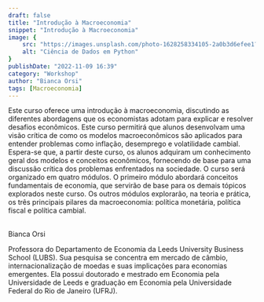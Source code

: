 ```yaml
---
draft: false
title: "Introdução à Macroeconomia"
snippet: "Introdução à Macroeconomia"
image: {
    src: "https://images.unsplash.com/photo-1628258334105-2a0b3d6efee1?&fit=crop&w=430&h=240",
    alt: "Ciência de Dados em Python"
}
publishDate: "2022-11-09 16:39"
category: "Workshop"
author: "Bianca Orsi"
tags: [Macroeconomia]
---
```


Este curso oferece uma introdução à macroeconomia, discutindo as diferentes abordagens que os economistas adotam para explicar e resolver desafios econômicos. Este curso permitirá que alunos desenvolvam uma visão crítica de como os modelos macroeconômicos são aplicados ​​para entender problemas como inflação, desemprego e volatilidade cambial. Espera-se que, a partir deste curso, os alunos adquiram um conhecimento geral dos modelos e conceitos econômicos, fornecendo de base para uma discussão crítica dos problemas enfrentados na sociedade. O curso será organizado em quatro módulos. O primeiro módulo abordará conceitos fundamentais de economia, que servirão de base para os demais tópicos explorados neste curso. Os outros módulos explorarão, na teoria e prática, os três principais pilares da macroeconomia: política monetária, política fiscal e política cambial.

<br>
<span class="text-2xl font-bold text-primary">Bianca Orsi</span>

Professora do Departamento de Economia da Leeds University Business School (LUBS). Sua pesquisa se concentra em mercado de câmbio, internacionalização de moedas e suas implicações para economias emergentes. Ela possui doutorado e mestrado em Economia pela Universidade de Leeds e graduação em Economia pela Universidade Federal do Rio de Janeiro (UFRJ).
